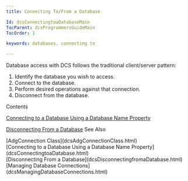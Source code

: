```yaml
---
title: Connecting To/From a Database

Id: dcsConnectingtoaDatabaseMain
TocParent: dcsProgrammersGuideMain
TocOrder: 1

keywords: databases, connecting to

---
```


Database access with DCS follows the traditional client/server pattern: 

1. Identify the database you wish to access.
2. Connect to the database.
3. Perform desired operations against that connection.
4. Disconnect from the database.

Contents

[Connecting to a Database Using a Database Name Property](dcsConnectingtoaDatabase.html) 

[Disconnecting From a Database](dcsDisconnectingfromaDatabase.html) 
See Also

<dl />
      [AdgConnection Class](dcsAdgConnectionClass.html)
      <br />
      [Connecting to a Database Using a Database 
					Name Property](dcsConnectingtoaDatabase.html)
      <br />
      [Disconnecting From a Database](dcsDisconnectingfromaDatabase.html) <br />[Managing Database Connections](dcsManagingDatabaseConnections.html)<br />


